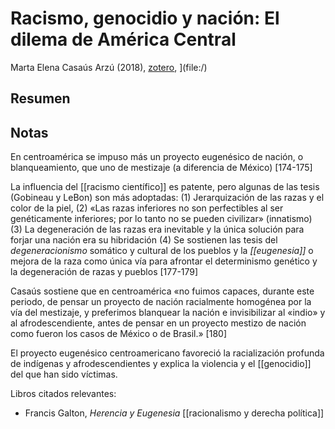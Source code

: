 # Racismo, genocidio y nación: El dilema de América Central

Marta Elena Casaús Arzú (2018), [zotero](zotero://select/items/@casausarzu2018), ](file:/)

## Resumen


## Notas

En centroamérica se impuso más un proyecto eugenésico de nación, o blanqueamiento, que uno de mestizaje (a diferencia de México) [174-175]

La influencia del [[racismo científico]] es patente, pero algunas de las tesis (Gobineau y LeBon) son más adoptadas: (1) Jerarquización de las razas y el color de la piel, (2) «Las razas inferiores no son perfectibles al ser genéticamente inferiores; por lo tanto no se pueden civilizar» (innatismo) (3) La degeneración de las razas era inevitable y la única solución para forjar una nación era su hibridación (4) Se sostienen las tesis del *degeneracionismo* somático y cultural de los pueblos y la *[[eugenesia]]* o mejora de la raza como única vía para afrontar el determinismo genético y la degeneración de razas y pueblos [177-179]

Casaús sostiene que en centroamérica «no fuimos capaces, durante este periodo, de pensar un proyecto de nación racialmente homogénea por la vía del mestizaje, y preferimos blanquear la nación e invisibilizar al «indio» y al afrodescendiente, antes de pensar en un proyecto mestizo de nación como fueron los casos de México o de Brasil.» [180]

El proyecto eugenésico centroamericano favoreció la racialización profunda de indígenas y afrodescendientes y explica la violencia y el [[genocidio]] del que han sido víctimas.

Libros citados relevantes:

- Francis Galton, *Herencia y Eugenesia* [[racionalismo y derecha política]]
